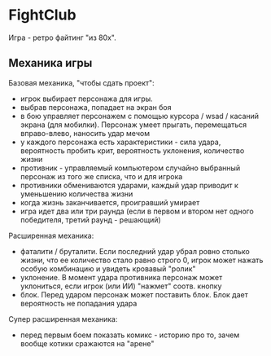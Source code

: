# FightClub
Игра - ретро файтинг "из 80х".

## Механика игры
Базовая механика, "чтобы сдать проект":
- игрок выбирает персонажа для игры.
- выбрав персонажа, попадает на экран боя
- в бою управляет персонажем с помощью курсора / wsad / касаний экрана (для мобилки). Персонаж умеет прыгать, перемещаться вправо-влево, наносить удар мечом
- у каждого персонажа есть характеристики - сила удара, вероятность пробить крит, вероятность уклонения, количество жизни
- противник - управляемый компьютером случайно выбранный персонаж из того же списка, что и для игрока
- противники обмениваются ударами, каждый удар приводит к уменьшению количества жизни
- когда жизнь заканчивается, проигравший умирает
- игра идет два или три раунда (если в первом и втором нет одного победителя, третий раунд - решающий)

Расширенная механика:
- фаталити / бруталити. Если последний удар убрал ровно столько жизни, что ее количество стало равно строго 0, игрок может нажать особую комбинацию и увидеть кровавый "ролик"
- уклонение. В момент удара противника персонаж может уклониться, если игрок (или ИИ) "нажмет" соотв. кнопку
- блок. Перед ударом персонаж может поставить блок. Блок дает вероятность не попадания удара


Супер расширенная механика:
- перед первым боем показать комикс - историю про то, зачем вообще котики сражаются на "арене"
